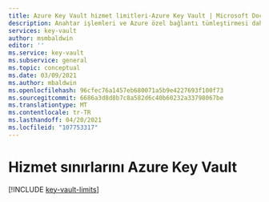 ```yaml
---
title: Azure Key Vault hizmet limitleri-Azure Key Vault | Microsoft Docs
description: Anahtar işlemleri ve Azure özel bağlantı tümleştirmesi dahil olmak üzere Azure Key Vault için hizmet limitleri hakkında bilgi edinin.
services: key-vault
author: msmbaldwin
editor: ''
ms.service: key-vault
ms.subservice: general
ms.topic: conceptual
ms.date: 03/09/2021
ms.author: mbaldwin
ms.openlocfilehash: 96cfec76a1457eb680071a5b9e4227693f100f73
ms.sourcegitcommit: 6686a3d8d8b7c8a582d6c40b60232a33798067be
ms.translationtype: MT
ms.contentlocale: tr-TR
ms.lasthandoff: 04/20/2021
ms.locfileid: "107753317"
---
```

# <a name="azure-key-vault-service-limits"></a>Hizmet sınırlarını Azure Key Vault

[!INCLUDE [key-vault-limits](../../../includes/key-vault-limits.md)]

